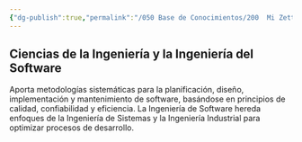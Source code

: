 ```yaml
---
{"dg-publish":true,"permalink":"/050 Base de Conocimientos/200  Mi Zettelkasten/100 Docencia/IS1/2025/Clase 02 Introducción a la Ingeniería del Software/Zk Ciencias de la Ingeniería y la Ingeniería del Software/","tags":["ingenieríaDelSoftware"]}
---
```


## Ciencias de la Ingeniería y la Ingeniería del Software
Aporta metodologías sistemáticas para la planificación, diseño, implementación y mantenimiento de software, basándose en principios de calidad, confiabilidad y eficiencia. La Ingeniería de Software hereda enfoques de la Ingeniería de Sistemas y la Ingeniería Industrial para optimizar procesos de desarrollo.
